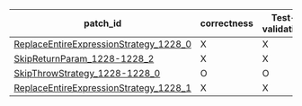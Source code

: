  | patch_id |correctness |Test-validation |NPEX-validation |
 |--- | --- | --- | --- | 
 | [ReplaceEntireExpressionStrategy_1228_0](./patches/ReplaceEntireExpressionStrategy_1228_0/patch.java#L1234) | X | X | X | 
 | [SkipReturnParam_1228-1228_2](./patches/SkipReturnParam_1228-1228_2/patch.java#L1234) | X | X | X | 
 | [SkipThrowStrategy_1228-1228_0](./patches/SkipThrowStrategy_1228-1228_0/patch.java#L1234) | O | O | X | 
 | [ReplaceEntireExpressionStrategy_1228_1](./patches/ReplaceEntireExpressionStrategy_1228_1/patch.java#L1234) | X | X | X | 
